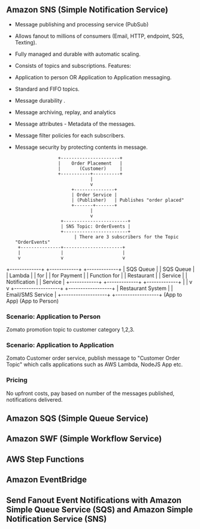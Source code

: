 
## Amazon SNS (Simple Notification Service)
- Message publishing and processing service (PubSub)
- Allows fanout to millions of consumers (Email, HTTP, endpoint, SQS, Texting).
- Fully managed and durable with automatic scaling.
- Consists of topics and subscriptions.
Features:
- Application to person OR Application to Application messaging.
- Standard and FIFO topics.
- Message durability .
- Message archiving, replay, and analytics
- Message attributes - Metadata of the messages.
- Message filter policies for each subscribers.
- Message security by protecting contents in message.


                      +----------------------+
                      |    Order Placement   |
                      |       (Customer)     |
                      +-----------+----------+
                                  |
                                  v
                           +---------------+
                           | Order Service |
                           | (Publisher)   | Publishes "order placed"
                           +-------+-------+
                                  |
                                  v
                       +------------------------+
                       | SNS Topic: OrderEvents |
                       +------------------------+
                            | There are 3 subscribers for the Topic "OrderEvents"
       +---------------+----------------------+
       |               |                      |
       v               v                      v
 +-------------+            +------------+              +-------------+
 | SQS Queue  |            | SQS Queue   |              | Lambda       |
 | for                |            | for Payment  |              | Function for |
 | Restaurant   |            | Service           |              | Notification |
 | Service         |            +------------+              +-------------+
 +-------------+                         |                                        |
                        v                                       v
                       +-------------------+       +------------------+
                       | Restaurant System |       | Email/SMS Service |
                       +-------------------+       +------------------+
                       (App to App)                   (App to Person)
### Scenario: Application to Person 
Zomato promotion topic to customer category 1,2,3.
### Scenario: Application to Application
Zomato Customer order service, publish message to "Customer Order Topic" which calls applications such as AWS Lambda, NodeJS App etc.

### Pricing
No upfront costs, pay based on number of the messages published, notifications delivered.

## Amazon SQS (Simple Queue Service)



## Amazon SWF (Simple Workflow Service)



## AWS Step Functions



## Amazon EventBridge



## Send Fanout Event Notifications with Amazon Simple Queue Service (SQS) and Amazon Simple Notification Service (SNS)
